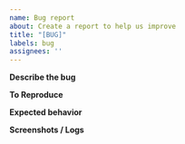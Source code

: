 ```yaml
---
name: Bug report
about: Create a report to help us improve
title: "[BUG]"
labels: bug
assignees: ''
---
```


**Describe the bug**


**To Reproduce**


**Expected behavior**


**Screenshots / Logs**

